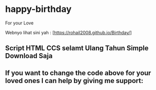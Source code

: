 # happy-birthday
For your Love


Webnyo lihat sini yah : [https://rohail2008.github.io/Birthday/]


## Script HTML CCS selamt Ulang Tahun Simple Download Saja


## If you want to change the code above for your loved ones I can help by giving me support:

